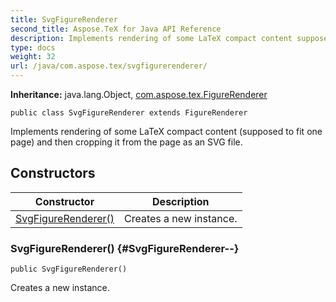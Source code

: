 ```yaml
---
title: SvgFigureRenderer
second_title: Aspose.TeX for Java API Reference
description: Implements rendering of some LaTeX compact content supposed to fit one page and then cropping it from the page as an SVG file.
type: docs
weight: 32
url: /java/com.aspose.tex/svgfigurerenderer/
---
```

**Inheritance:**
java.lang.Object, [com.aspose.tex.FigureRenderer](../../com.aspose.tex/figurerenderer)
```
public class SvgFigureRenderer extends FigureRenderer
```

Implements rendering of some LaTeX compact content (supposed to fit one page) and then cropping it from the page as an SVG file.
## Constructors

| Constructor | Description |
| --- | --- |
| [SvgFigureRenderer()](#SvgFigureRenderer--) | Creates a new instance. |
### SvgFigureRenderer() {#SvgFigureRenderer--}
```
public SvgFigureRenderer()
```


Creates a new instance.

